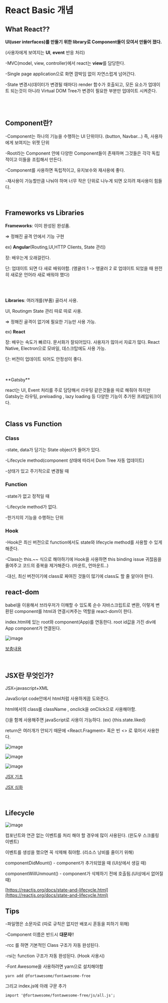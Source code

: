 # React Basic 개념 

## What React??


**UI(user interfaces)를 만들기 위한 library로 Component들이 모여서 만들어 졌다.** 

(사용자에게 보여지는 **UI**, **event** 반응 처리)

-MVC(model, view, controller)에서 react는 **view**를 담당한다.

-Single page application으로 화면 깜박임 없이 자연스럽게 넘어간다.

-State 변경시(데이터가 변경될 때마다) render 함수가 호출되고, 모든 요소가 업데이트 되는것이 아니라 Virtual DOM Tree가 변경이 필요한 부분만 업데이트 시켜준다.

<br>
<br>

## Component란?

-Component는 하나의 기능을 수행하는 UI 단위이다. (button, Navbar...) 즉, 사용자에게 보여지는 위젯 단위

-Root라는 Component 안에 다양한 Component들이 존재하며 그것들은 각각 독립적이고 이들을 조립해서 만든다.

-Component를 사용하면 독립적이고, 유지보수와 재사용에 좋다.

-재사용이 가능할만큼 나눠야 하며 너무 작은 단위로 나누게 되면 오히려 재사용이 힘들다.

<br>

## Frameworks vs Libraries 

**Frameworks**: 이미 완성된 완성품. 

⇒ 정해진 골격 안에서 기능 구현

ex) **Angular**(Routing,UI,HTTP Clients, State 관리) 

장: 배우는게 오래걸린다. 

단: 업데이트 되면 다 새로 배워야함. (앵귤러 1 -> 앵귤러 2 로 업데이트 되었을 때 완전히 새로운 언어라 새로 배워야 했다)

<br>
<br>

**Libraries**: 여러개를(부품) 골라서 사용. 

UI, Routingm State 관리 따로 따로 사용.

⇒ 정해진 골격이 없기에 필요한 기능만 사용 가능.

ex) **React**

장: 배우는 속도가 빠르다. 문서화가 잘되어있다. 사용자가 많아서 자료가 많다. React Native, Electron으로 모바일, 데스크탑에도 사용 가능.

단: 버전이 업데이트 되어도 안정성이 좋다.

<br>
<br>
**Gatsby**

react는 UI, Event 처리를 주로 담당해서 라우팅 같은것들을 따로 해줘야 하지만 Gatsby는 라우팅, preloading , lazy loading 등 다양한 기능이 추가된 프레임워크이다.
<br>
<br>

## Class vs Function

### Class

-state, data가 담기는 State object가 들어가 있다.

-Lifecycle method(component 상태에 따라서 Dom Tree 자동 업데이트)

-상태가 있고 주기적으로 변경될 때

### Function

-state가 없고 정적일 때

-Lifecycle method가 없다.

-한가지의 기능을 수행하는 단위

### Hook

-Hook은 최신 버전으로 function에서도 state와 lifecycle method를 사용할 수 있게 해준다.

-Class는 this.~~ 식으로 해야하기에 Hook을 사용하면 this binding issue 귀찮음을 줄여주고 코드의 중복을 제거해준다. (마운트, 언마운트..)

-대신, 최신 버전이기에 class로 짜여진 것들이 많기에 class도 할 줄 알아야 한다.


## react-dom

babel을 이용해서 브라우저가 이해할 수 있도록 순수 자바스크립트로 변환, 이렇게 변환된 component를 html과 연결시켜주는 역할을 react-dom이 한다.

index.html에 있는 root와 component(App)를 연동한다. root id값을 가진 div에 App component가 연결된다.

![image](https://user-images.githubusercontent.com/36908476/96299726-6c374180-102f-11eb-9ca0-b75cf80c9792.png)

[보충내용](https://ko.reactjs.org/docs/react-dom.html)

<br>

## JSX란 무엇인가?

JSX=javascript+XML

JavaScript code안에서 html처럼 사용하게끔 도와준다.

html에서의 class를 className , onclick을 onClick으로 사용해야함.

{}을 함께 사용해주면 javaScript로 사용이 가능하다. (ex) {this.state.liked}

return은 여러개가 안되기 때문에 <React.Fragment> 혹은 빈 <> 로 묶어서 사용한다.

![image](https://user-images.githubusercontent.com/36908476/96302052-0baa0380-1033-11eb-9cea-8a68140a623f.png)

![image](https://user-images.githubusercontent.com/36908476/96302192-50ce3580-1033-11eb-8fcd-50a2ad1be084.png)

![image](https://user-images.githubusercontent.com/36908476/96303006-aa832f80-1034-11eb-80bc-f9797172a039.png)

[JSX 기초](https://ko.reactjs.org/docs/introducing-jsx.html)

[JSX 심화](https://ko.reactjs.org/docs/jsx-in-depth.html)

<br>

## Lifecycle
![image](https://user-images.githubusercontent.com/36908476/96350751-255e5000-10f2-11eb-94e6-b5787d2386b1.png)

컴포넌트와 연관 없는 이벤트를 처리 해야 할 경우에 많이 사용된다. (윈도우 스크롤링 이벤트)

이벤트를 생성을 했으면 꼭 삭제해 줘야함. (리소스 낭비를 줄이기 위해)

componentDidMount() - component가 추가되었을 때 (UI상에서 생길 때)

componentWillUnmount() - component가 삭제하기 전에 호출됨.(UI상에서 없어질 때)

[https://reactjs.org/docs/state-and-lifecycle.html](https://reactjs.org/docs/state-and-lifecycle.html)


## Tips

-파일명은 소문자로 (따로 규칙은 없지만 배포시 혼동을 피하기 위해)

-Component 이름은 반드시 **대문자**!!

-rcc 를 하면 기본적인 Class 구조가 자동 완성된다.

-rsi는 function 구조가 자동 완성된다. (Hook 사용시)

-Font Awesome을 사용하려면 yarn으로 설치해야함

```
yarn add @fortawesome/fontawesome-free
```

그리고 index.js에 아래 구문 추가

```
import '@fortawesome/fontawesome-free/js/all.js';
```
